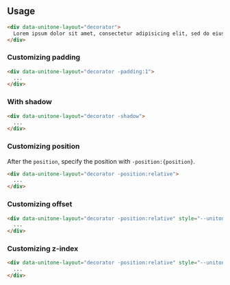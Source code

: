 ## Usage

```html
<div data-unitone-layout="decorator">
  Lorem ipsum dolor sit amet, consectetur adipisicing elit, sed do eiusmod tempor incididunt ut labore et dolore magna aliqua. Ut enim ad minim veniam, quis nostrud exercitation ullamco laboris nisi ut aliquip ex ea commodo consequat. Duis aute irure dolor in reprehenderit in voluptate velit esse cill
</div>
```

### Customizing padding

```html
<div data-unitone-layout="decorator -padding:1">
  ...
</div>
```

### With shadow

```html
<div data-unitone-layout="decorator -shadow">
  ...
</div>
```

### Customizing position

After the `position`, specify the position with `-position:{position}`.

```html
<div data-unitone-layout="decorator -position:relative">
  ...
</div>
```

### Customizing offset

```html
<div data-unitone-layout="decorator -position:relative" style="--unitone--top: 1px; --unitone--right: 1px; --unitone--bottom: 1px; --unitone--left: 1px">
  ...
</div>
```

### Customizing z-index

```html
<div data-unitone-layout="decorator -position:relative" style="--unitone--z-index: 1">
  ...
</div>
```
